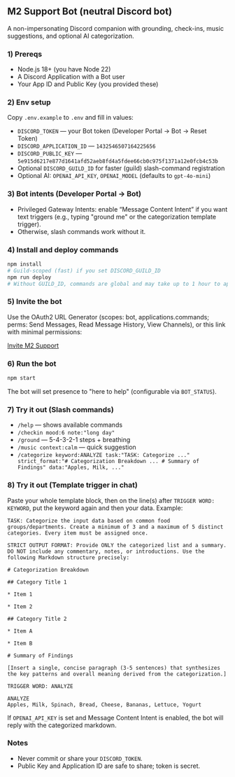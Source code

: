 ## M2 Support Bot (neutral Discord bot)

A non-impersonating Discord companion with grounding, check-ins, music suggestions, and optional AI categorization.

### 1) Prereqs
- Node.js 18+ (you have Node 22)
- A Discord Application with a Bot user
- Your App ID and Public Key (you provided these)

### 2) Env setup
Copy `.env.example` to `.env` and fill in values:
- `DISCORD_TOKEN` — your Bot token (Developer Portal → Bot → Reset Token)
- `DISCORD_APPLICATION_ID` — `1432546507164225656`
- `DISCORD_PUBLIC_KEY` — `5e915d6217e877d1641afd52aeb8fd4a5fdee66cb0c975f1371a12e0fcb4c53b`
- Optional `DISCORD_GUILD_ID` for faster (guild) slash-command registration
- Optional AI: `OPENAI_API_KEY`, `OPENAI_MODEL` (defaults to `gpt-4o-mini`)

### 3) Bot intents (Developer Portal → Bot)
- Privileged Gateway Intents: enable “Message Content Intent” if you want text triggers (e.g., typing "ground me" or the categorization template trigger).
- Otherwise, slash commands work without it.

### 4) Install and deploy commands
```bash
npm install
# Guild-scoped (fast) if you set DISCORD_GUILD_ID
npm run deploy
# Without GUILD_ID, commands are global and may take up to 1 hour to appear
```

### 5) Invite the bot
Use the OAuth2 URL Generator (scopes: bot, applications.commands; perms: Send Messages, Read Message History, View Channels), or this link with minimal permissions:

[Invite M2 Support](https://discord.com/api/oauth2/authorize?client_id=1432546507164225656&scope=bot%20applications.commands&permissions=84992)

### 6) Run the bot
```bash
npm start
```
The bot will set presence to "here to help" (configurable via `BOT_STATUS`).

### 7) Try it out (Slash commands)
- `/help` — shows available commands
- `/checkin mood:6 note:"long day"`
- `/ground` — 5-4-3-2-1 steps + breathing
- `/music context:calm` — quick suggestion
- `/categorize keyword:ANALYZE task:"TASK: Categorize ..." strict_format:"# Categorization Breakdown ... # Summary of Findings" data:"Apples, Milk, ..."`

### 8) Try it out (Template trigger in chat)
Paste your whole template block, then on the line(s) after `TRIGGER WORD: KEYWORD`, put the keyword again and then your data. Example:

```
TASK: Categorize the input data based on common food groups/departments. Create a minimum of 3 and a maximum of 5 distinct categories. Every item must be assigned once.

STRICT OUTPUT FORMAT: Provide ONLY the categorized list and a summary. DO NOT include any commentary, notes, or introductions. Use the following Markdown structure precisely:

# Categorization Breakdown

## Category Title 1

* Item 1

* Item 2

## Category Title 2

* Item A

* Item B

# Summary of Findings

[Insert a single, concise paragraph (3-5 sentences) that synthesizes the key patterns and overall meaning derived from the categorization.]

TRIGGER WORD: ANALYZE

ANALYZE
Apples, Milk, Spinach, Bread, Cheese, Bananas, Lettuce, Yogurt
```

If `OPENAI_API_KEY` is set and Message Content Intent is enabled, the bot will reply with the categorized markdown.

### Notes
- Never commit or share your `DISCORD_TOKEN`.
- Public Key and Application ID are safe to share; token is secret.
